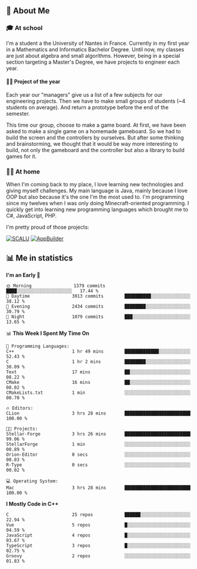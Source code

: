 ## 👀 About Me

### 🎓 At school

I'm a student a the University of Nantes in France. Currently in my first year in a Mathematics and Informatics Bachelor Degree. Until now, my classes are just about algebra and small algorithms. However, being in a special section targeting a Master's Degree, we have projects to engineer each year. 

#### 🔧🔬 Project of the year

Each year our "managers" give us a list of a few subjects for our engineering projects. Then we have to make small groups of students (~4 students on average). And return a prototype before the end of the semester.

This time our group, choose to make a game board. At first, we have been asked to make a single game on a homemade gameboard. So we had to build the screen and the controllers by ourselves. 
But after some thinking and brainstorming, we thought that it would be way more interesting to build, not only the gameboard and the controller but also a library to build games for it.

### 👨‍💻 At home

When I'm coming back to my place, I love learning new technologies and giving myself challenges. My main language is Java, mainly because I love OOP but also because it's the one I'm the most used to. I'm programming since my twelves when I was only doing Minecraft-oriented programming.  I quickly get into learning new programming languages which brought me to C#, JavaScript, PHP. 

I'm pretty proud of those projects:

[![SCALU](https://github-readme-stats.vercel.app/api/pin?username=renardfute&repo=SCALU)](https://github.com/renardfute/scalu)
[![AppBuilder](https://github-readme-stats.vercel.app/api/pin?username=pulsedev2&repo=AppBuilder)](https://github.com/pulsedev2/AppBuilder)

## 📊 Me in statistics
<!--START_SECTION:waka-->
**I'm an Early 🐤** 

```text
🌞 Morning                1379 commits        ████░░░░░░░░░░░░░░░░░░░░░   17.44 % 
🌆 Daytime                3013 commits        ██████████░░░░░░░░░░░░░░░   38.12 % 
🌃 Evening                2434 commits        ████████░░░░░░░░░░░░░░░░░   30.79 % 
🌙 Night                  1079 commits        ███░░░░░░░░░░░░░░░░░░░░░░   13.65 % 
```


📊 **This Week I Spent My Time On** 

```text
💬 Programming Languages: 
C++                      1 hr 49 mins        █████████████░░░░░░░░░░░░   52.43 % 
C                        1 hr 2 mins         ████████░░░░░░░░░░░░░░░░░   30.09 % 
Text                     17 mins             ██░░░░░░░░░░░░░░░░░░░░░░░   08.22 % 
CMake                    16 mins             ██░░░░░░░░░░░░░░░░░░░░░░░   08.02 % 
CMakeLists.txt           1 min               ░░░░░░░░░░░░░░░░░░░░░░░░░   00.70 % 

🔥 Editors: 
CLion                    3 hrs 28 mins       █████████████████████████   100.00 % 

🐱‍💻 Projects: 
Stellar-Forge            3 hrs 26 mins       █████████████████████████   99.06 % 
StellarForge             1 min               ░░░░░░░░░░░░░░░░░░░░░░░░░   00.89 % 
Orion-Editor             0 secs              ░░░░░░░░░░░░░░░░░░░░░░░░░   00.03 % 
R-Type                   0 secs              ░░░░░░░░░░░░░░░░░░░░░░░░░   00.02 % 

💻 Operating System: 
Mac                      3 hrs 28 mins       █████████████████████████   100.00 % 
```

**I Mostly Code in C++** 

```text
C                        25 repos            ██████░░░░░░░░░░░░░░░░░░░   22.94 % 
Vue                      5 repos             █░░░░░░░░░░░░░░░░░░░░░░░░   04.59 % 
JavaScript               4 repos             █░░░░░░░░░░░░░░░░░░░░░░░░   03.67 % 
TypeScript               3 repos             █░░░░░░░░░░░░░░░░░░░░░░░░   02.75 % 
Groovy                   2 repos             ░░░░░░░░░░░░░░░░░░░░░░░░░   01.83 % 
```




<!--END_SECTION:waka-->
